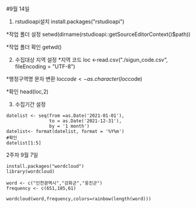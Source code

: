 #9월 14일

1. rstudioapi설치
install.packages("rstudioapi")

*작업 폴더 설정
setwd(dirname(rstudioapi::getSourceEditorContext()$path))

*작업 폴더 확인
getwd()

2. 수집대상 지역 설정
*지역 코드
loc <-read.csv("./sigun_code.csv", fileEncoding = "UTF-8")

*행정구역명 문자 변환
loc$code < -as.character(loc$code)

*확인
head(loc,2)

3. 수집기간 설정
```
datelist <- seq(from =as.Date('2021-01-01'),
                to = as.Date('2021-12-31'),
                by = '1 month')
datelist<- format(datelist, format = '%Y%m')
#확인
datelist[1:5]
```


2주차 9월 7일

```
install.packages("wordcloud")
library(wordcloud)

word <- c("인천광역시","강화군","웅진군")
frequency <- c(651,185,61)

wordcloud(word,frequency,colors=rainbow(length(word)))
```
